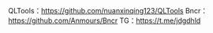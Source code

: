 QLTools：https://github.com/nuanxinqing123/QLTools
Bncr：https://github.com/Anmours/Bncr
TG：https://t.me/jdgdhld 
